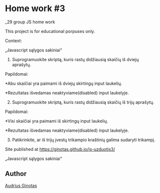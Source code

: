 # Home work #3

_29 group JS home work

This project is for educational porpuses only.

Context: 

„Javascript sąlygos sakiniai“

 

1. Suprogramuokite skriptą, kuris rastų didžiausią skaičių iš dviejų aprašytų.

 
Papildomai:

*Abu skaičiai yra paimami iš dviejų skirtingų input laukelių.

 *Rezultatas išvedamas neaktyviame(disabled) input laukelyje.

 

2. Suprogramuokite skriptą, kuris rastų didžiausią skaičių iš trijų aprašytų.

 Papildomai:

 *Visi skaičiai yra paimami iš skirtingų input laukelių.

 *Rezultatas išvedamas neaktyviame(disabled) input laukelyje.

 

3. Patikrinkite, ar iš trijų įvestų trikampio kraštinių galima sudaryti trikampį.


Site published at https://ginotas.github.io/js-uzduotis3/


„Javascript sąlygos sakiniai“


## Author

[Audrius Ginotas](https://https://github.com/ginotas)






